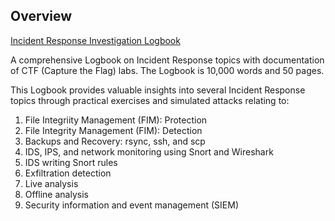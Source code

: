 ## Overview
[Incident Response Investigation Logbook](https://github.com/WasiG-619/Incident-Response-Logbook/blob/main/Logbook.pdf) 

A comprehensive Logbook on Incident Response topics with documentation of CTF (Capture the Flag) labs. The Logbook is 10,000 words and 50 pages.

This Logbook provides valuable insights into several Incident Response topics through practical exercises and simulated attacks relating to:

1. File Integriity Management (FIM): Protection
2. File Integrity Management (FIM): Detection
3. Backups and Recovery: rsync, ssh, and scp
4. IDS, IPS, and network monitoring using Snort and Wireshark
5. IDS writing Snort rules
6. Exfiltration detection
7. Live analysis
8. Offline analysis
9. Security information and event management (SIEM)
